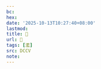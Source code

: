 ```yaml
---
bc:
hex:
date: '2025-10-13T10:27:40+08:00'
lastmod:
title: 􄙪
url: 􄙪
tags: [灆]
src: DCCV
note:
---
```

